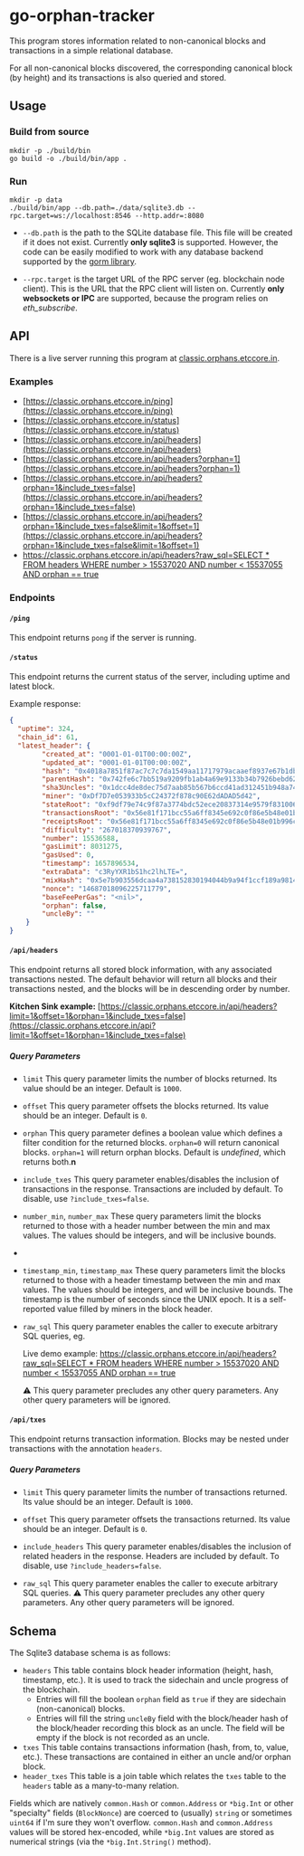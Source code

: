 # go-orphan-tracker

This program stores information related to non-canonical blocks and transactions in a simple relational database.

For all non-canonical blocks discovered, the corresponding canonical block (by height) and its transactions is also queried and stored.

## Usage

### Build from source

```shell
mkdir -p ./build/bin
go build -o ./build/bin/app .
```

### Run

```shell
mkdir -p data
./build/bin/app --db.path=./data/sqlite3.db --rpc.target=ws://localhost:8546 --http.addr=:8080
```

- `--db.path` is the path to the SQLite database file.
  This file will be created if it does not exist.
  Currently __only sqlite3__ is supported. However, the code can be easily modified to work
  with any database backend supported by the [gorm library](https://gorm.io).

- `--rpc.target` is the target URL of the RPC server (eg. blockchain node client).
  This is the URL that the RPC client will listen on.
  Currently __only websockets or IPC__ are supported, because the program relies on _eth_subscribe_.

## API

There is a live server running this program at [classic.orphans.etccore.in](https://classic.orphans.etccore.in).

### Examples

- [https://classic.orphans.etccore.in/ping](https://classic.orphans.etccore.in/ping)
- [https://classic.orphans.etccore.in/status](https://classic.orphans.etccore.in/status)
- [https://classic.orphans.etccore.in/api/headers](https://classic.orphans.etccore.in/api/headers)
- [https://classic.orphans.etccore.in/api/headers?orphan=1](https://classic.orphans.etccore.in/api/headers?orphan=1)
- [https://classic.orphans.etccore.in/api/headers?orphan=1&include_txes=false](https://classic.orphans.etccore.in/api/headers?orphan=1&include_txes=false)
- [https://classic.orphans.etccore.in/api/headers?orphan=1&include_txes=false&limit=1&offset=1](https://classic.orphans.etccore.in/api/headers?orphan=1&include_txes=false&limit=1&offset=1)
- [https://classic.orphans.etccore.in/api/headers?raw_sql=SELECT * FROM headers WHERE number > 15537020 AND number < 15537055 AND orphan == true](https://classic.orphans.etccore.in/api/headers?raw_sql=SELECT%20*%20FROM%20headers%20WHERE%20number%20%3E%2015537020%20AND%20number%20%3C%2015537055%20AND%20orphan%20==%20true)

### Endpoints

#### `/ping` 

This endpoint returns `pong` if the server is running.

#### `/status` 

This endpoint returns the current status of the server, including uptime and latest block.

Example response:

```json
{
  "uptime": 324,
  "chain_id": 61,
  "latest_header": {
        "created_at": "0001-01-01T00:00:00Z",
        "updated_at": "0001-01-01T00:00:00Z",
        "hash": "0x4018a7851f87ac7c7c7da1549aa11717979acaaef8937e67b1db3a573e5df29a",
        "parentHash": "0x742fe6c7bb519a9209fb1ab4a69e9133b34b7926bebd62b100033f6f60ed89e4",
        "sha3Uncles": "0x1dcc4de8dec75d7aab85b567b6ccd41ad312451b948a7413f0a142fd40d49347",
        "miner": "0xDf7D7e053933b5cC24372f878c90E62dADAD5d42",
        "stateRoot": "0xf9df79e74c9f87a3774bdc52ece20837314e9579f831006a85c23adbe16a32d9",
        "transactionsRoot": "0x56e81f171bcc55a6ff8345e692c0f86e5b48e01b996cadc001622fb5e363b421",
        "receiptsRoot": "0x56e81f171bcc55a6ff8345e692c0f86e5b48e01b996cadc001622fb5e363b421",
        "difficulty": "267018370939767",
        "number": 15536588,
        "gasLimit": 8031275,
        "gasUsed": 0,
        "timestamp": 1657896534,
        "extraData": "c3RyYXR1bS1hc2lhLTE=",
        "mixHash": "0x5e7b903556dcaa4a738152830194044b9a94f1ccf189a98146e5f66af81c96ca",
        "nonce": "14687018096225711779",
        "baseFeePerGas": "<nil>",
        "orphan": false,
        "uncleBy": ""
    }
}
```

#### `/api/headers` 

This endpoint returns all stored block information, with any associated transactions nested. The default behavior will return all blocks and their transactions nested, and the blocks will be in descending order by number.

__Kitchen Sink example:__ [https://classic.orphans.etccore.in/api/headers?limit=1&offset=1&orphan=1&include_txes=false](https://classic.orphans.etccore.in/api?limit=1&offset=1&orphan=1&include_txes=false)

##### Query Parameters
  
- `limit` This query parameter limits the number of blocks returned. Its value should be an integer. Default is `1000`.

- `offset` This query parameter offsets the blocks returned. Its value should be an integer. Default is `0`.

- `orphan` This query parameter defines a boolean value which defines a filter condition for the returned blocks. `orphan=0` will return canonical blocks. `orphan=1` will return orphan blocks. Default is _undefined_, which returns both.**n**
  
- `include_txes` This query parameter enables/disables the inclusion of transactions in the response. Transactions are included by default. To disable, use `?include_txes=false`. 

- `number_min`, `number_max` These query parameters limit the blocks returned to those with a header number between the min and max values. The values should be integers, and will be inclusive bounds.
- 
- `timestamp_min`, `timestamp_max` These query parameters limit the blocks returned to those with a header timestamp between the min and max values. The values should be integers, and will be inclusive bounds. The timestamp is the number of seconds since the UNIX epoch. It is a self-reported value filled by miners in the block header.

- `raw_sql` This query parameter enables the caller to execute arbitrary SQL queries, eg.

  Live demo example: [https://classic.orphans.etccore.in/api/headers?raw_sql=SELECT * FROM headers WHERE number > 15537020 AND number < 15537055 AND orphan == true](https://classic.orphans.etccore.in/api?raw_sql=SELECT%20*%20FROM%20heads%20WHERE%20number%20%3E%2015537020%20AND%20number%20%3C%2015537055%20AND%20orphan%20==%20true)

  :warning: This query parameter precludes any other query parameters. Any other query parameters will be ignored.

#### `/api/txes`

This endpoint returns transaction information. Blocks may be nested under transactions with the annotation `headers`.

##### Query Parameters

- `limit` This query parameter limits the number of transactions returned. Its value should be an integer. Default is `1000`.

- `offset` This query parameter offsets the transactions returned. Its value should be an integer. Default is `0`.

- `include_headers` This query parameter enables/disables the inclusion of related headers in the response. Headers are included by default. To disable, use `?include_headers=false`. 

- `raw_sql` This query parameter enables the caller to execute arbitrary SQL queries.
  :warning: This query parameter precludes any other query parameters. Any other query parameters will be ignored.

## Schema

The Sqlite3 database schema is as follows:

- `headers` This table contains block header information (height, hash, timestamp, etc.).
  It is used to track the sidechain and uncle progress of the blockchain.
  - Entries will fill the boolean `orphan` field as `true` if they are sidechain (non-canonical) blocks.
  - Entries will fill the string `uncleBy` field with the block/header hash of the block/header recording this block as an uncle.
    The field will be empty if the block is not recorded as an uncle.
- `txes` This table contains transactions information (hash, from, to, value, etc.).
  These transactions are contained in either an uncle and/or orphan block.
- `header_txes` This table is a join table which relates the `txes` table to the `headers` table as a many-to-many relation.

Fields which are natively `common.Hash` or `common.Address` or `*big.Int` or other "specialty" fields (`BlockNonce`) are coerced to (usually) `string` or sometimes `uint64` if I'm sure they won't overflow. `common.Hash` and `common.Address` values will be stored hex-encoded, while `*big.Int` values are stored as numerical strings (via the `*big.Int.String()` method). 
